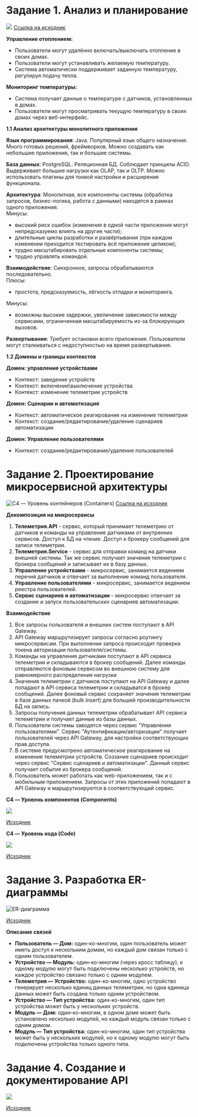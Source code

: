 # Задание 1. Анализ и планирование

![](/diagrams/context/Умный%20дом.png)
[Ссылка на исходник](/diagrams/context/Умный%20дом.puml)

**Управление отоплением:**

* Пользователи могут удалённо включать/выключать отопление в своих домах.
* Пользователи могут устанавливать желаемую температуру.
* Система автоматически поддерживает заданную температуру, регулируя подачу тепла.

**Мониторинг температуры:**

* Система получает данные о температуре с датчиков, установленных в домах.
* Пользователи могут просматривать текущую температуру в своих домах через веб-интерфейс.

**1.1 Анализ архитектуры монолитного приложения**

**Язык программирования**: Java. Популярный язык общего назначения. Много готовых решений, фреймворков. Можно создавать как небольшие приложения, так и большие системы.  

**База данных**: PostgreSQL. Реляционная БД. Соблюдает принципы ACID. Выдерживает большие нагрузки как OLAP, так и OLTP. Можно использовать плагины для тонкой настройки и расширения функционала.  

**Архитектура**: Монолитная, все компоненты системы (обработка запросов, бизнес-логика, работа с данными) находятся в рамках одного приложения.  
Минусы: 
- высокий риск ошибок (изменения в одной части приложения могут непредсказуемо влиять на другие части); 
- длительные циклы разработки и развёртывания (при каждом изменении приходится тестировать всё приложение целиком); 
- трудно масштабировать отдельные компоненты системы; 
- трудно управлять командой.  

**Взаимодействие**: Синхронное, запросы обрабатываются последовательно.  
Плюсы: 
- простота, предсказуемость, лёгкость отладки и мониторинга.  

Минусы: 
- возможны высокие задержки, увеличение зависимости между сервисами, ограниченная масштабируемость из-за блокирующих вызовов.  

**Развертывание**: Требует остановки всего приложения. Пользователи могут сталкиваться с недоступностью на время развертывания.

**1.2 Домены и границы контекстов**

**Домен: управление устройствами**
- Контекст: заведение устройств
- Контекст: включение\выключение устройства
- Контекст: изменение телеметрии устройств

**Домен: Сценарии и автоматизация**
- Контекст: автоматическое реагирование на изменение телеметрии
- Контекст: создание/редактирование/удаление сценариев автоматизации

**Домен: Управление пользователями**
- Контекст: создание/редактирование/удаление пользователей

# Задание 2. Проектирование микросервисной архитектуры

![C4 — Уровень контейнеров (Containers)](/diagrams/containers/SmartHome_containers.png)
[Ссылка на исходник](/diagrams/containers/SmartHome_containers.puml)

**Декомпозиция на микросервисы**

1. **Телеметрия.API** - сервис, который принимает телеметрию от датчиков и команды на управление датчиками от внутренних сервисов. Доступ к БД на чтение. Доступ к брокеру сообщений для записи телеметрии.
2. **Телеметрия.Service** - сервис для отправки команд на датчики внешней системы. Так же сервис получает значения телеметрии с брокера сообщений и записывает их в базу данных.
3. **Управление устройствами** - микросервис, занимается ведением перечня датчиков и отвечает за выполнение команд пользователя.
4. **Управление пользователями** - микросервис, занимается ведением реестра пользователей.
5. **Сервис сценариев и автоматизации** - микросервис отвечает за создание и запуск пользовательских сценариев автоматизации.

**Взаимодействие**

1. Все запросы пользователя и внешних систем поступают в API Gateway.
2. API Gateway маршрутизирует запросы согласно роутингу микросервисам.
   При выполнении запроса происходит проверка токена авторизации пользователя/системы.
3. Команды на управления дитчиками поступают в API сервиса телеметрии и складываются в брокер сообщений. Далее команды отправляются фоновым сервисом во внешнюю систему для равномерного распределения нагрузки
4. Значения телеметрии с датчиков поступают на API Gateway и далее попадают в API сервиса телеметрии и складыватся в брокер сообщений. Далее фоновый сервис сохраняет значения телеметрии в базе данных пачкой (bulk insert) для большей производительности БД на запись.
5. Запросы получения данных телеметрии обрабатывает API сервиса телеметрии и получает данные из базы данных.
6. Пользователи системы заводятся через сервис "Управления пользователями". Сервис "Аутентификации/авторизации" получает пользователей через API Gateway, для настройки соответствующих прав доступа.
 7. В системе предусмотрено автоматическое реагирование на изменение телеметрии устройств. Соззание сценариев происходит через сервис "Сервис сценариев и автоматизации". Данный сервис получает события из брокера сообщений.
 8. Пользователь может работать как web-приложением, так и с мобильным приложением. Запросы от этих приложений попадают в API Gateway и маршрутизируются в соответствующий сервис.

**C4 — Уровень компонентов (Components)**  

![](diagrams/components/SmartHome_components.png)

[Исходник](diagrams/components/SmartHome_components.puml)

**C4 — Уровень кода (Code)**  

![](diagrams/code/TelemetryApi.png)

[Исходник](diagrams/code/TelemetryApi.puml)

# Задание 3. Разработка ER-диаграммы

![ER-диаграмма](diagrams/er/er-diagram.png)

[Исходник](diagrams/er/er-diagram.puml)

**Описание связей**

* **Пользователь — Дом:** один-ко-многим, один пользователь может иметь доступ к нескольким домам, но каждый дом связан только с одним пользователем.
* **Устройство — Модуль:** один-ко-многим (через кросс таблицу), к одному модулю могут быть подключены несколько устройств, но каждое устройство связано только с одним модулем.
* **Телеметрия — Устройство:** один-ко-многим, одно устройство генерирует несколько единиц данных телеметрии, но одна единица данных может быть создана только одним устройством.
* **Устройство — Тип устройства:** один-ко-многим, один тип устройства может быть у нескольких устройств.
* **Модуль — Дом:** один-ко-многим, в одном доме может быть установлено несколько модулей, но каждый модуль связан только с одним домом.
* **Модуль — Тип устройства:** один-ко-многим, один тип устройства может быть у нескольких модулей, но к одному модулю могут быть подключены устройства только одного типа.


# Задание 4. Создание и документирование API

![](api/openapi.png)

[Исходник](api/openapi3_0.yaml)